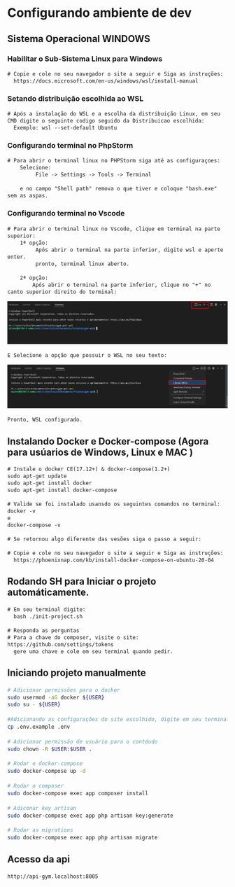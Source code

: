 # Configurando ambiente de dev

## Sistema Operacional WINDOWS

### Habilitar o Sub-Sistema Linux para Windows
```
# Copie e cole no seu navegador o site a seguir e Siga as instruções:
  https://docs.microsoft.com/en-us/windows/wsl/install-manual
```
### Setando distribuição escolhida ao WSL
```
# Após a instalação do WSL e a escolha da distribuição Linux, em seu CMD digite o seguinte codigo seguido da Distribuicao escolhida:
  Exemplo: wsl --set-default Ubuntu
```

### Configurando terminal no PhpStorm 

```
# Para abrir o terminal linux no PHPStorm siga até as configuraçoes:
    Selecione:
         File -> Settings -> Tools -> Terminal

    e no campo "Shell path" remova o que tiver e coloque "bash.exe" sem as aspas.
```

### Configurando terminal no Vscode 

```
# Para abrir o terminal linux no Vscode, clique em terminal na parte superior:
    1ª opção:
         Após abrir o terminal na parte inferior, digite wsl e aperte enter.
         pronto, terminal linux aberto.
 
    2ª opção:
        Após abrir o terminal na parte inferior, clique no "+" no canto superior direito do terminal:
```
![alt text](./readme/image/vscode_terminal.png)

```
E Selecione a opção que possuir o WSL no seu texto:
```

![alt text](./readme/image/vscode_terminal_wsl.png)

```
Pronto, WSL configurado.
```

## Instalando Docker e Docker-compose (Agora para usúarios de Windows, Linux e MAC )

````
# Instale o docker CE(17.12+) & docker-compose(1.2+)
sudo apt-get update
sudo apt-get install docker
sudo apt-get install docker-compose

# Valide se foi instalado usansdo os seguintes comandos no terminal:
docker -v
e
docker-compose -v

# Se retornou algo diferente das vesões siga o passo a seguir:

# Copie e cole no seu navegador o site a seguir e Siga as instruções:
  https://phoenixnap.com/kb/install-docker-compose-on-ubuntu-20-04
````

## Rodando SH para Iniciar o projeto automáticamente.

````
# Em seu terminal digite:
  bash ./init-project.sh

# Responda as perguntas
# Para a chave do composer, visite o site: https://github.com/settings/tokens 
  gere uma chave e cole em seu terminal quando pedir.
````

## Iniciando projeto manualmente

``` bash
# Adicionar permissões para o docker
sudo usermod -aG docker ${USER}
sudo su - ${USER}

#Adicionando as configurações do site escolhido, digite em seu terminal: 
cp .env.example .env

# Adicionar permissão de usuário para o contéudo
sudo chown -R $USER:$USER .

# Rodar o docker-compose
sudo docker-compose up -d

# Rodar o composer
sudo docker-compose exec app composer install

# Adiconar key artisan
sudo docker-compose exec app php artisan key:generate

# Rodar as migrations
sudo docker-compose exec app php artisan migrate
```
## Acesso da api

````
http://api-gym.localhost:8005
````
